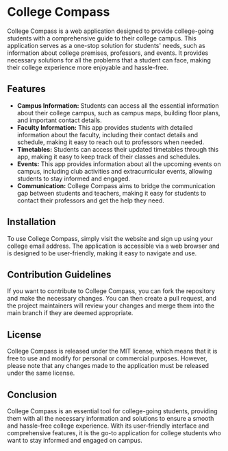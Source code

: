 # **College Compass**

College Compass is a web application designed to provide college-going students with a comprehensive guide to their college campus. This application serves as a one-stop solution for students' needs, such as information about college premises, professors, and events. It provides necessary solutions for all the problems that a student can face, making their college experience more enjoyable and hassle-free.

## **Features**

- **Campus Information:** Students can access all the essential information about their college campus, such as campus maps, building floor plans, and important contact details.
- **Faculty Information:** This app provides students with detailed information about the faculty, including their contact details and schedule, making it easy to reach out to professors when needed.
- **Timetables:** Students can access their updated timetables through this app, making it easy to keep track of their classes and schedules.
- **Events:** This app provides information about all the upcoming events on campus, including club activities and extracurricular events, allowing students to stay informed and engaged.
- **Communication:** College Compass aims to bridge the communication gap between students and teachers, making it easy for students to contact their professors and get the help they need.

## **Installation**

To use College Compass, simply visit the website and sign up using your college email address. The application is accessible via a web browser and is designed to be user-friendly, making it easy to navigate and use.

## **Contribution Guidelines**

If you want to contribute to College Compass, you can fork the repository and make the necessary changes. You can then create a pull request, and the project maintainers will review your changes and merge them into the main branch if they are deemed appropriate.

## **License**

College Compass is released under the MIT license, which means that it is free to use and modify for personal or commercial purposes. However, please note that any changes made to the application must be released under the same license.

## **Conclusion**

College Compass is an essential tool for college-going students, providing them with all the necessary information and solutions to ensure a smooth and hassle-free college experience. With its user-friendly interface and comprehensive features, it is the go-to application for college students who want to stay informed and engaged on campus.
